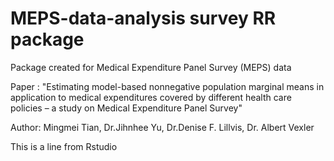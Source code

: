 # MEPS-data-analysis survey RR package
Package created for Medical Expenditure Panel Survey (MEPS) data 

Paper : "Estimating model-based nonnegative population marginal means in application to medical expenditures covered by different health care policies – a study on Medical Expenditure Panel Survey"

Author: Mingmei Tian, Dr.Jihnhee Yu, Dr.Denise F. Lillvis, Dr. Albert Vexler

This is a line from Rstudio
